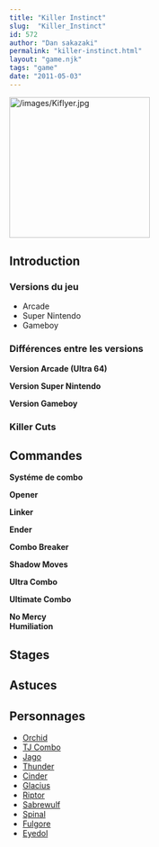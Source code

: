 ```yaml
---
title: "Killer Instinct"
slug:  "Killer_Instinct"
id: 572
author: "Dan sakazaki"
permalink: "killer-instinct.html"
layout: "game.njk"
tags: "game"
date: "2011-05-03"
---
```


<img src="/images/Kiflyer.jpg" title="/images/Kiflyer.jpg" width="250"
alt="/images/Kiflyer.jpg" />  

## Introduction

### Versions du jeu

- Arcade
- Super Nintendo
- Gameboy

### Différences entre les versions

**Version Arcade (Ultra 64)**  

**Version Super Nintendo**  

**Version Gameboy**  

### Killer Cuts

## Commandes

**Systéme de combo**  

**Opener**  

**Linker**  

**Ender**  

**Combo Breaker**  

**Shadow Moves**  

**Ultra Combo**  

**Ultimate Combo**  

**No Mercy**  
**Humiliation**  

## Stages

## Astuces

## Personnages

- [Orchid](Orchid_(Killer_Instinct))
- [TJ Combo](T.J._Combo_(Killer_Instinct))
- [Jago](Jago_(Killer_Instinct))
- [Thunder](Chief_Thunder_(Killer_Instinct))
- [Cinder](Cinder_(Killer_Instinct))
- [Glacius](Glacius_(Killer_Instinct))
- [Riptor](Riptor_(Killer_Instinct))
- [Sabrewulf](Sabrewulf_(Killer_Instinct))
- [Spinal](Spinal_(Killer_Instinct))
- [Fulgore](Fulgore_(Killer_Instinct))
- [Eyedol](Eyedol_(Killer_Instinct))
